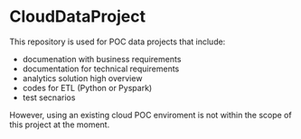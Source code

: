 # CloudDataProject
This repository is used for POC data projects that include:
- documenation with business requirements
- documentation for technical requirements
- analytics solution high overview
- codes for ETL (Python or Pyspark)
- test secnarios
    
However, using an existing cloud POC enviroment is not within the scope of this project at the moment.
